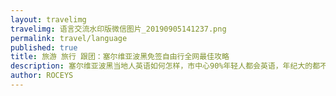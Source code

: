```yaml
---
layout: travelimg
travelimg: 语言交流水印版微信图片_20190905141237.png
permalink: travel/language
published: true
title: 旅游 旅行 跟团：塞尔维亚波黑免签自由行全网最佳攻略 
description: 塞尔维亚波黑当地人英语如何怎样，市中心90%年轻人都会英语，年纪大的都不会，山区的也会英语。
author: ROCEYS
---
```

